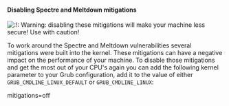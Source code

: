 #### Disabling Spectre and Meltdown mitigations

![:!:](/lib/images/smileys/icon_exclaim.gif) Warning: disabling these mitigations will make your machine less secure! Use with caution!

To work around the Spectre and Meltdown vulnerabilities several mitigations were built into the kernel. These mitigations can have a negative impact on the performance of your machine. To disable those mitigations and get the most out of your CPU's again you can add the following kernel parameter to your Grub configuration, add it to the value of either `GRUB_CMDLINE_LINUX_DEFAULT` or `GRUB_CMDLINE_LINUX`:

mitigations=off
